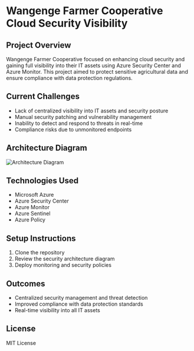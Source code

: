 
# Wangenge Farmer Cooperative Cloud Security  Visibility

## Project Overview
Wangenge Farmer Cooperative focused on enhancing cloud security and gaining full visibility into their IT assets using Azure Security Center and Azure Monitor. This project aimed to protect sensitive agricultural data and ensure compliance with data protection regulations.

## Current Challenges
- Lack of centralized visibility into IT assets and security posture
- Manual security patching and vulnerability management
- Inability to detect and respond to threats in real-time
- Compliance risks due to unmonitored endpoints

## Architecture Diagram
![Architecture Diagram](images/wangenge-architecture.png)

## Technologies Used
- Microsoft Azure
- Azure Security Center
- Azure Monitor
- Azure Sentinel
- Azure Policy

## Setup Instructions
1. Clone the repository
2. Review the security architecture diagram
3. Deploy monitoring and security policies

## Outcomes
- Centralized security management and threat detection
- Improved compliance with data protection standards
- Real-time visibility into all IT assets

## License
MIT License
